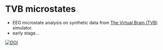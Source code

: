 # TVB microstates
- EEG microstate analysis on synthetic data from [The Virtual Brain (TVB)](https://www.thevirtualbrain.org/tvb/zwei) simulator.
- early stage...


[![DOI](https://zenodo.org/badge/DOI/10.5281/zenodo.13353309.svg)](https://doi.org/10.5281/zenodo.13353309)
